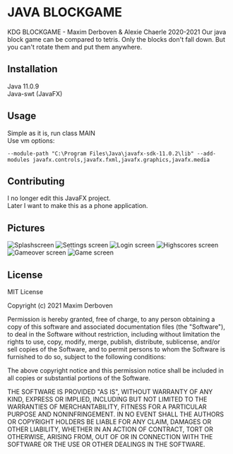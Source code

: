 # JAVA BLOCKGAME
KDG BLOCKGAME - Maxim Derboven & Alexie Chaerle 2020-2021
Our java block game can be compared to tetris. Only the blocks don't fall down. But you can't rotate them and put them anywhere.

## Installation

Java 11.0.9  
Java-swt (JavaFX)


## Usage
Simple as it is, run class MAIN  
Use vm options: 

```
--module-path "C:\Program Files\Java\javafx-sdk-11.0.2\lib" --add-modules javafx.controls,javafx.fxml,javafx.graphics,javafx.media
```

## Contributing
I no longer edit this JavaFX project.  
Later I want to make this as a phone application.

## Pictures
![Splashscreen](https://github.com/maximderboven/blockgame/blob/master/documentation/splash.PNG?raw=true)
![Settings screen](https://github.com/maximderboven/blockgame/blob/master/documentation/settings.PNG?raw=true)
![Login screen](https://github.com/maximderboven/blockgame/blob/master/documentation/login.PNG?raw=true)
![Highscores screen](https://github.com/maximderboven/blockgame/blob/master/documentation/highscores.PNG?raw=true)
![Gameover screen](https://github.com/maximderboven/blockgame/blob/master/documentation/gameover.PNG?raw=true)
![Game screen](https://github.com/maximderboven/blockgame/blob/master/documentation/game.PNG?raw=true)

## License
MIT License

Copyright (c) 2021 Maxim Derboven

Permission is hereby granted, free of charge, to any person obtaining a copy
of this software and associated documentation files (the "Software"), to deal
in the Software without restriction, including without limitation the rights
to use, copy, modify, merge, publish, distribute, sublicense, and/or sell
copies of the Software, and to permit persons to whom the Software is
furnished to do so, subject to the following conditions:

The above copyright notice and this permission notice shall be included in all
copies or substantial portions of the Software.

THE SOFTWARE IS PROVIDED "AS IS", WITHOUT WARRANTY OF ANY KIND, EXPRESS OR
IMPLIED, INCLUDING BUT NOT LIMITED TO THE WARRANTIES OF MERCHANTABILITY,
FITNESS FOR A PARTICULAR PURPOSE AND NONINFRINGEMENT. IN NO EVENT SHALL THE
AUTHORS OR COPYRIGHT HOLDERS BE LIABLE FOR ANY CLAIM, DAMAGES OR OTHER
LIABILITY, WHETHER IN AN ACTION OF CONTRACT, TORT OR OTHERWISE, ARISING FROM,
OUT OF OR IN CONNECTION WITH THE SOFTWARE OR THE USE OR OTHER DEALINGS IN THE
SOFTWARE.

